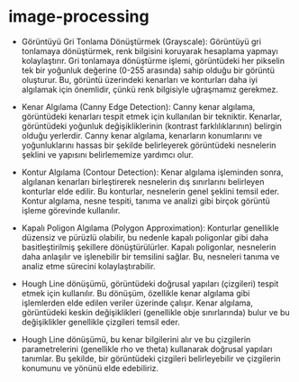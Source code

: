 # image-processing

* Görüntüyü Gri Tonlama Dönüştürmek (Grayscale): Görüntüyü gri tonlamaya dönüştürmek, renk bilgisini koruyarak hesaplama yapmayı kolaylaştırır. Gri tonlamaya dönüştürme işlemi, görüntüdeki her pikselin tek bir yoğunluk değerine (0-255 arasında) sahip olduğu bir görüntü oluşturur. Bu, görüntü üzerindeki kenarları ve konturları daha iyi algılamak için önemlidir, çünkü renk bilgisiyle uğraşmamız gerekmez.


* Kenar Algılama (Canny Edge Detection): Canny kenar algılama, görüntüdeki kenarları tespit etmek için kullanılan bir tekniktir. Kenarlar, görüntüdeki yoğunluk değişikliklerinin (kontrast farklılıklarının) belirgin olduğu yerlerdir. Canny kenar algılama, kenarların konumlarını ve yoğunluklarını hassas bir şekilde belirleyerek görüntüdeki nesnelerin şeklini ve yapısını belirlememize yardımcı olur.


* Kontur Algılama (Contour Detection): Kenar algılama işleminden sonra, algılanan kenarları birleştirerek nesnelerin dış sınırlarını belirleyen konturlar elde edilir. Bu konturlar, nesnelerin genel şeklini temsil eder. Kontur algılama, nesne tespiti, tanıma ve analizi gibi birçok görüntü işleme görevinde kullanılır.


* Kapalı Poligon Algılama (Polygon Approximation): Konturlar genellikle düzensiz ve pürüzlü olabilir, bu nedenle kapalı poligonlar gibi daha basitleştirilmiş şekillere dönüştürülürler. Kapalı poligonlar, nesnelerin daha anlaşılır ve işlenebilir bir temsilini sağlar. Bu, nesneleri tanıma ve analiz etme sürecini kolaylaştırabilir.


* Hough Line dönüşümü, görüntüdeki doğrusal yapıları (çizgileri) tespit etmek için kullanılır. Bu dönüşüm, özellikle kenar algılama gibi işlemlerden elde edilen veriler üzerinde çalışır. Kenar algılama, görüntüdeki keskin değişiklikleri (genellikle obje sınırlarında) bulur ve bu değişiklikler genellikle çizgileri temsil eder.


* Hough Line dönüşümü, bu kenar bilgilerini alır ve bu çizgilerin parametrelerini (genellikle rho ve theta) kullanarak doğrusal yapıları tanımlar. Bu şekilde, bir görüntüdeki çizgileri belirleyebilir ve çizgilerin konumunu ve yönünü elde edebiliriz.
